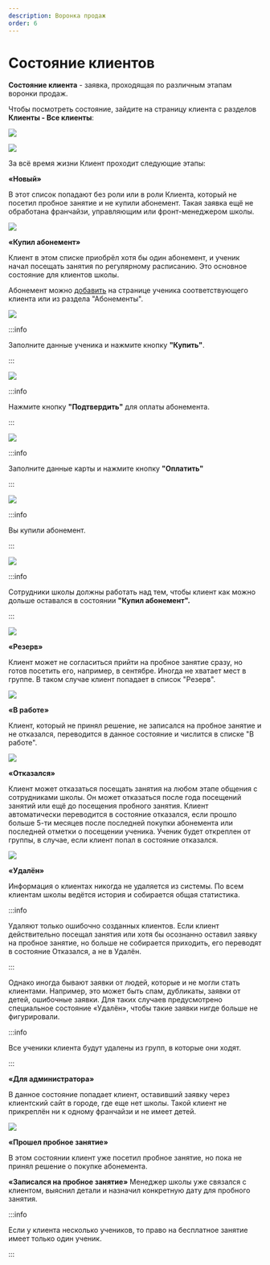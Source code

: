 ```yaml
---
description: Воронка продаж
order: 6
---
```


# Состояние клиентов

**Состояние клиента** - заявка, проходящая по различным этапам воронки продаж.

Чтобы посмотреть состояние, зайдите на страницу клиента с разделов **Клиенты - Все клиенты**:

![](../.gitbook/assets/Screenshot_364.png)

![](../.gitbook/assets/Screenshot_363.png)

За всё время жизни Клиент проходит следующие этапы:

 **«Новый»**

В этот список попадают без роли или в роли Клиента, который не посетил пробное занятие и не купили абонемент. Такая заявка ещё не обработана франчайзи, управляющим или фронт-менеджером школы.

![](../.gitbook/assets/Screenshot_332.png)

**«Купил абонемент»**

Клиент в этом списке приобрёл хотя бы один абонемент, и ученик начал посещать занятия по регулярному расписанию. Это основное состояние для клиентов школы.

Абонемент можно [добавить](../abonementy/dobavlenie-abonementov.md) на странице ученика соответствующего клиента или из раздела "Абонементы".

![](<../.gitbook/assets/Screenshot_338 (2) (3).png>)

:::info

Заполните данные ученика и нажмите кнопку **"Купить"**.

:::

![](../.gitbook/assets/Screenshot_339.png)

:::info

Нажмите кнопку **"Подтвердить"** для оплаты абонемента.

:::

![](../.gitbook/assets/Screenshot_340.png)

:::info

Заполните данные карты и нажмите кнопку **"Оплатить"**

:::

![](<../.gitbook/assets/Screenshot_346 (1).png>)

:::info

Вы купили абонемент.

:::

![](<../.gitbook/assets/Screenshot_341 (2).png>)

:::info

Сотрудники школы должны работать над тем, чтобы клиент как можно дольше оставался в состоянии **"Купил абонемент".**

:::

![](<../.gitbook/assets/Screenshot_342 (2).png>)

**«Резерв»**

Клиент может не согласиться прийти на пробное занятие сразу, но готов посетить его, например, в сентябре. Иногда не хватает мест в группе. В таком случае клиент попадает в список "Резерв".

![](../.gitbook/assets/Screenshot_353.png)

 **«В работе»**

Клиент, который не принял решение, не записался на пробное занятие и не отказался, переводится в данное состояние и числится в списке "В работе".

![](../.gitbook/assets/Screenshot_352.png)

**«Отказался»**

Клиент может отказаться посещать занятия на любом этапе общения с сотрудниками школы. Он может отказаться после года посещений занятий или ещё до посещения пробного занятия. Клиент автоматически переводится в состояние отказался, если прошло больше 5-ти месяцев после последней покупки абонемента или последней отметки о посещении ученика. Ученик будет откреплен от группы, в случае, если клиент попал в состояние отказался.

![](../.gitbook/assets/Screenshot_351.png)

**«Удалён»**

Информация о клиентах никогда не удаляется из системы. По всем клиентам школы ведётся история и собирается общая статистика.

:::info

Удаляют только ошибочно созданных клиентов. Если клиент действительно посещал занятия или хотя бы осознанно оставил заявку на пробное занятие, но больше не собирается приходить, его переводят в состояние Отказался, а не в Удалён.

:::

Однако иногда бывают заявки от людей, которые и не могли стать клиентами. Например, это может быть спам, дубликаты, заявки от детей, ошибочные заявки. Для таких случаев предусмотрено специальное состояние «Удалён», чтобы такие заявки нигде больше не фигурировали.

:::info

Все ученики клиента будут удалены из групп, в которые они ходят.

:::

**«Для администратора»**

В данное состояние попадает клиент, оставивший заявку через клиентский сайт в городе, где еще нет школы. Такой клиент не прикреплён ни к одному франчайзи и не имеет детей.

![](../.gitbook/assets/Screenshot_347.png)

**«Прошел пробное занятие»**

В этом состоянии клиент уже посетил пробное занятие, но пока не принял решение о покупке абонемента.

**«Записался на пробное занятие»** Менеджер школы уже связался с клиентом, выяснил детали и назначил конкретную дату для пробного занятия.

:::info

Если у клиента несколько учеников, то право на бесплатное занятие имеет только один ученик.

:::